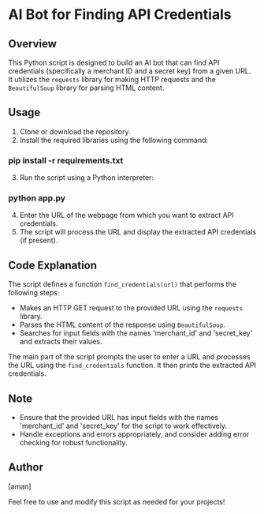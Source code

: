 # AI Bot for Finding API Credentials

## Overview

This Python script is designed to build an AI bot that can find API credentials (specifically a merchant ID and a secret key) from a given URL. It utilizes the `requests` library for making HTTP requests and the `BeautifulSoup` library for parsing HTML content.

## Usage

1. Clone or download the repository.
2. Install the required libraries using the following command:

### pip install -r requirements.txt
3. Run the script using a Python interpreter:

### python app.py
4. Enter the URL of the webpage from which you want to extract API credentials.
5. The script will process the URL and display the extracted API credentials (if present).

## Code Explanation

The script defines a function `find_credentials(url)` that performs the following steps:
- Makes an HTTP GET request to the provided URL using the `requests` library.
- Parses the HTML content of the response using `BeautifulSoup`.
- Searches for input fields with the names 'merchant_id' and 'secret_key' and extracts their values.

The main part of the script prompts the user to enter a URL and processes the URL using the `find_credentials` function. It then prints the extracted API credentials.

## Note

- Ensure that the provided URL has input fields with the names 'merchant_id' and 'secret_key' for the script to work effectively.
- Handle exceptions and errors appropriately, and consider adding error checking for robust functionality.

## Author

[aman]

Feel free to use and modify this script as needed for your projects!



